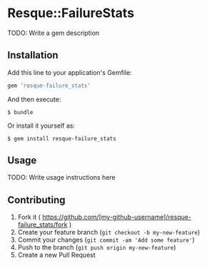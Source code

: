 # Resque::FailureStats

TODO: Write a gem description

## Installation

Add this line to your application's Gemfile:

```ruby
gem 'resque-failure_stats'
```

And then execute:

    $ bundle

Or install it yourself as:

    $ gem install resque-failure_stats

## Usage

TODO: Write usage instructions here

## Contributing

1. Fork it ( https://github.com/[my-github-username]/resque-failure_stats/fork )
2. Create your feature branch (`git checkout -b my-new-feature`)
3. Commit your changes (`git commit -am 'Add some feature'`)
4. Push to the branch (`git push origin my-new-feature`)
5. Create a new Pull Request
